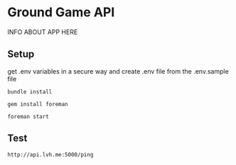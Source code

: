 # Ground Game API

INFO ABOUT APP HERE

## Setup

get .env variables in a secure way and create .env file from the .env.sample file

`bundle install`

`gem install foreman`

`foreman start`

## Test
`http://api.lvh.me:5000/ping`

